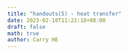 ```yaml
---
title: "handouts(5) - heat transfer"
date: 2023-02-18T11:22:18+08:00
draft: false
math: true
author: Carry HE
---
```


